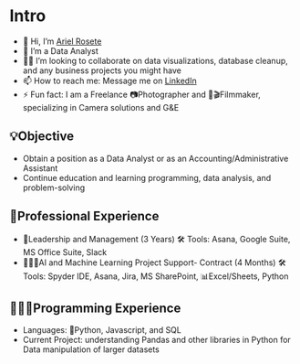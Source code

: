 # Intro
- 👋 Hi, I’m [Ariel Rosete](https://github.com/a001-ari/a001-ari)
- 👀 I’m a Data Analyst 
- 🤜🤛 I’m looking to collaborate on data visualizations, database cleanup, and any business projects you might have
- 📫 How to reach me: Message me on [LinkedIn](https://www.linkedin.com/in/arielrosete/)
- ⚡ Fun fact: I am a Freelance 📷Photographer and 🎥🎬Filmmaker, specializing in Camera solutions and G&E

## 💡Objective
- Obtain a position as a Data Analyst or as an Accounting/Administrative Assistant
- Continue education and learning programming, data analysis, and problem-solving

## 💼Professional Experience
- 🧾Leadership and Management (3 Years) 
🛠️ Tools: Asana, Google Suite, MS Office Suite, Slack
- 👨🏻‍💻AI and Machine Learning Project Support- Contract (4 Months) 
🛠️ Tools: Spyder IDE, Asana, Jira, MS SharePoint, 📊Excel/Sheets, Python 

## 👨🏻‍💻Programming Experience
- Languages: 🐍Python, Javascript, and SQL
- Current Project: understanding Pandas and other libraries in Python for Data manipulation of larger datasets
